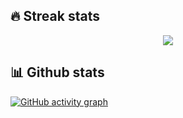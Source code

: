 ## 🔥 Streak stats

<p align="center">
    <img src="https://github-readme-streak-stats.herokuapp.com/?user=rithviknishad&theme=radical&hide_border=true"/>
</p>

## 📊 Github stats

[![GitHub activity graph](https://activity-graph.herokuapp.com/graph?username=rithviknishad&theme=github)](https://github.com/ashutosh00710/github-readme-activity-graph)
